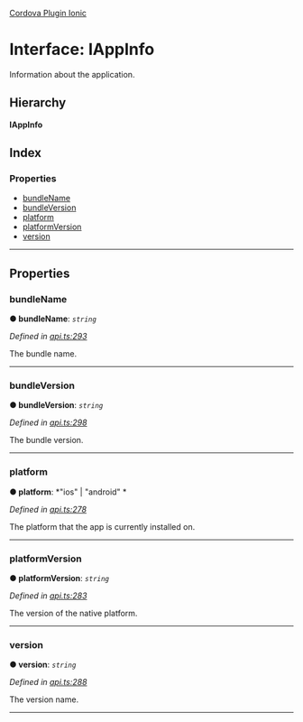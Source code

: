 [Cordova Plugin Ionic](../../README.md)

# Interface: IAppInfo

Information about the application.

## Hierarchy

**IAppInfo**

## Index

### Properties

* [bundleName](_api_.iappinfo.md#bundlename)
* [bundleVersion](_api_.iappinfo.md#bundleversion)
* [platform](_api_.iappinfo.md#platform)
* [platformVersion](_api_.iappinfo.md#platformversion)
* [version](_api_.iappinfo.md#version)

---

## Properties

<a id="bundlename"></a>

###  bundleName

**● bundleName**: *`string`*

*Defined in [api.ts:293](https://github.com/ionic-team/cordova-plugin-ionic/blob/4625b68/www/api.ts#L293)*

The bundle name.

___
<a id="bundleversion"></a>

###  bundleVersion

**● bundleVersion**: *`string`*

*Defined in [api.ts:298](https://github.com/ionic-team/cordova-plugin-ionic/blob/4625b68/www/api.ts#L298)*

The bundle version.

___
<a id="platform"></a>

###  platform

**● platform**: *"ios" |
"android"
*

*Defined in [api.ts:278](https://github.com/ionic-team/cordova-plugin-ionic/blob/4625b68/www/api.ts#L278)*

The platform that the app is currently installed on.

___
<a id="platformversion"></a>

###  platformVersion

**● platformVersion**: *`string`*

*Defined in [api.ts:283](https://github.com/ionic-team/cordova-plugin-ionic/blob/4625b68/www/api.ts#L283)*

The version of the native platform.

___
<a id="version"></a>

###  version

**● version**: *`string`*

*Defined in [api.ts:288](https://github.com/ionic-team/cordova-plugin-ionic/blob/4625b68/www/api.ts#L288)*

The version name.

___

